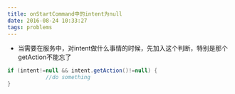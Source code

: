 ```yaml
---
title: onStartCommand中的intent为null
date: 2016-08-24 10:33:27
tags: problems
---
```

- 当需要在服务中，对intent做什么事情的时候，先加入这个判断，特别是那个getAction不能忘了
~~~java
if (intent!=null && intent.getAction()!=null) { 
            //do something
}
~~~